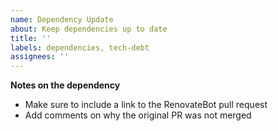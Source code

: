 ```yaml
---
name: Dependency Update
about: Keep dependencies up to date
title: ''
labels: dependencies, tech-debt
assignees: ''
---
```


**Notes on the dependency**

- Make sure to include a link to the RenovateBot pull request
- Add comments on why the original PR was not merged
